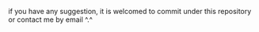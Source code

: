 if you have any suggestion, it is welcomed to commit under this repository or contact me by email  ^.^
